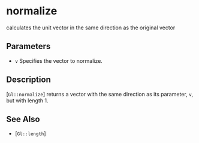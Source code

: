 # normalize
calculates the unit vector in the same direction as the original
  vector

## Parameters
- `v`
  Specifies the vector to normalize.

## Description
[`Gl::normalize`] returns a vector with the same direction as its
  parameter, `v`, but with length 1.

## See Also
- [`Gl::length`]
